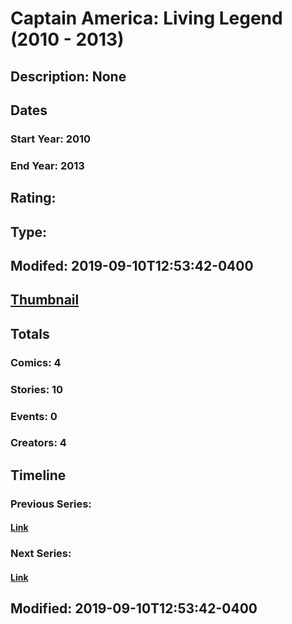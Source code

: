 # Captain America: Living Legend (2010 - 2013)
## Description: None
## Dates
### Start Year: 2010
### End Year: 2013
## Rating: 
## Type: 
## Modifed: 2019-09-10T12:53:42-0400
## [Thumbnail](http://i.annihil.us/u/prod/marvel/i/mg/1/70/4cae1c13f0aee.jpg)
## Totals
### Comics: 4
### Stories: 10
### Events: 0
### Creators: 4
## Timeline
### Previous Series: 
#### [Link]()
### Next Series: 
#### [Link]()
## Modified: 2019-09-10T12:53:42-0400